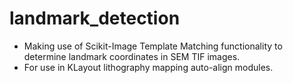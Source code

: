# landmark_detection
- Making use of Scikit-Image Template Matching functionality to determine landmark coordinates in SEM TIF images.
- For use in KLayout lithography mapping auto-align modules.

